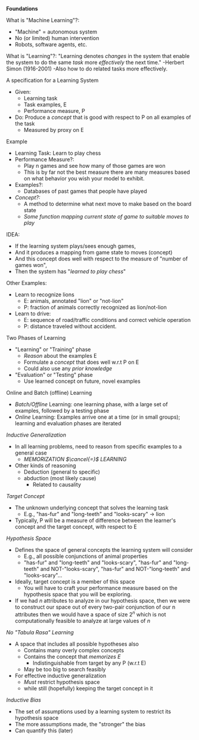 **Foundations**

What is "Machine Learning"?:
- "Machine" = autonomous system
- No (or limited) human intervention
- Robots, software agents, etc.

What is "Learning"?:
"Learning denotes *changes* in the system that enable the system to do the same *task* more *effectively* the next time."
	-Herbert Simon (1916-2001)
	-Also how to do related tasks more effectively.

A specification for a Learning System
- Given:
	- Learning task
	- Task examples, E
	- Performance measure, P
- Do: Produce a *concept* that is good with respect to P on all examples of the task
	- Measured by proxy on E

Example
- Learning Task: Learn to play chess
- Performance Measure?:
	- Play n games and see how many of those games are won
	- This is by far not the best measure there are many measures based on what behavior you wish your model to exhibit. 
- Examples?:
	- Databases of past games that people have played
- *Concept?:* 
	- A method to determine what next move to make based on the board state
	- *Some function mapping current state of game to suitable moves to play*

IDEA:
- If the learning system plays/sees enough games,
- And it produces a mapping from game state to moves (concept)
- And this concept does well with respect to the measure of "number of games won",
- Then the system has "*learned to play chess*"

Other Examples:
- Learn to recognize lions
	- E: animals, annotated "lion" or "not-lion"
	- P: fraction of animals correctly recognized as lion/not-lion
- Learn to drive:
	- E: sequence of road/traffic conditions and correct vehicle operation
	- P: distance traveled without accident.

Two Phases of Learning
- "Learning" or "Training" phase
	- *Reason* about the examples E
	- Formulate a *concept* that does well w.r.t P on E
	- Could also use any *prior knowledge*
- "Evaluation" or "Testing" phase
	- Use learned concept on future, novel examples

Online and Batch (offline) Learning
- *Batch/Offline* Learning: one learning phase, with a large set of examples, followed by a testing phase
- *Online* Learning: Examples arrive one at a time (or in small groups); learning and evaluation phases are iterated

*Inductive Generalization*
- In all learning problems, need to reason from specific examples to a general case
	- *MEMORIZATION $\cancel{=}$ LEARNING*
- Other kinds of reasoning 
	- Deduction (general to specific)
	- abduction (most likely cause)
		- Related to causality 

*Target Concept*
- The unknown underlying concept that solves the learning task
	- E.g., "has-fur" and "long-teeth" and "looks-scary" $\rightarrow$ lion
- Typically, P will be a measure of difference between the learner's concept and the target concept, with respect to E

*Hypothesis Space*
- Defines the space of general concepts the learning system will consider
	- E.g., all possible conjunctions of animal properties
	- "has-fur" and "long-teeth" and "looks-scary", "has-fur" and "long-teeth" and NOT-"looks-scary", "has-fur" and NOT-"long-teeth" and "looks-scary"...
- Ideally, target concept is a member of this space
	- You will have to craft your performance measure based on the hypothesis space that you will be exploring. 
- If we had $n$ attributes to analyze in our hypothesis space, then we were to construct our space out of every two-pair conjunction of our n attributes then we would have a space of size $2^{n}$ which is not computationally feasible to analyze at large values of $n$

*No "Tabula Rasa" Learning* 
- A space that includes all possible hypotheses also
	- Contains many overly complex concepts
	- Contains the concept that *memorizes E*
		- Indistinguishable from target by any P (w.r.t E)
	- May be too big to search feasibly
- For effective inductive generalization
	- *Must* restrict hypothesis space
	- while still (hopefully) keeping the target concept in it

*Inductive Bias*
- The set of assumptions used by a learning system to restrict its hypothesis space
- The more assumptions made, the "stronger" the bias
- Can quantify this (later)




